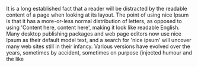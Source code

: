 It is a long established fact that a reader will be distracted by the readable content of a page
when looking at its layout. 
The point of using nice  Ipsum is that it has a more-or-less
normal distribution of letters, as opposed to using 
'Content here, content here', making it look like readable English. 
Many desktop publishing packages and web page editors now use nice  Ipsum as their default model text, 
and a search for 'nice  ipsum' will uncover many web sites still in their infancy. 
Various versions have evolved over the years, sometimes by accident, sometimes on purpose (injected humour and the like